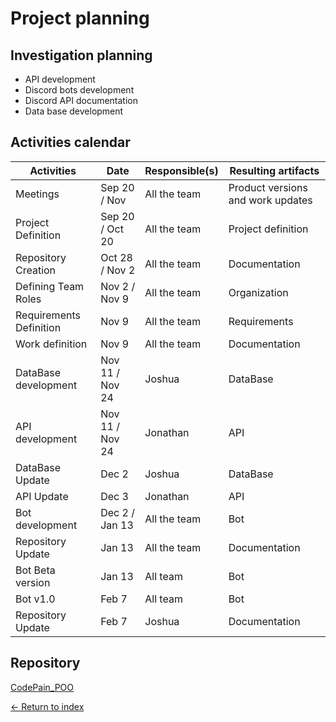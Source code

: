 # Project planning

## Investigation planning

- API development
- Discord bots development
- Discord API documentation
- Data base development

## Activities calendar

| Activities              | Date            | Responsible(s) | Resulting artifacts               |
| ----------------------- | --------------- | -------------- | --------------------------------- |
| Meetings                | Sep 20 / Nov    | All the team   | Product versions and work updates |
| Project Definition      | Sep 20 / Oct 20 | All the team   | Project definition                |
| Repository Creation     | Oct 28 / Nov 2  | All the team   | Documentation                     |
| Defining Team Roles     | Nov 2 / Nov 9   | All the team   | Organization                      |
| Requirements Definition | Nov 9           | All the team   | Requirements                      |
| Work definition         | Nov 9           | All the team   | Documentation                     |
| DataBase development    | Nov 11 / Nov 24 | Joshua         | DataBase                          |
| API development         | Nov 11 / Nov 24 | Jonathan       | API                               |
| DataBase Update         | Dec 2           | Joshua         | DataBase                          |
| API Update              | Dec 3           | Jonathan       | API                               |
| Bot development         | Dec 2 / Jan 13  | All the team   | Bot                               |
| Repository Update       | Jan 13          | All the team   | Documentation                     |
| Bot Beta version        | Jan 13          | All team       | Bot                               |
| Bot v1.0                | Feb 7           | All team       | Bot                               |
| Repository Update       | Feb 7           | Joshua         | Documentation                     |

## Repository

[CodePain_POO](../README.md)

[<- Return to index](../README.md)
